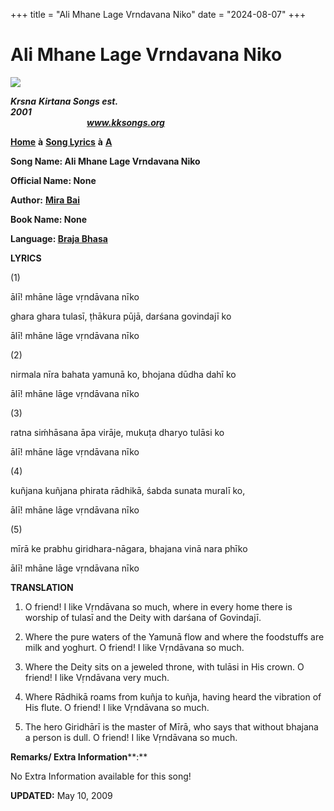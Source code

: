 +++
title = "Ali Mhane Lage Vrndavana Niko"
date = "2024-08-07"
+++

# Ali Mhane Lage Vrndavana Niko
**[![](http://kksongs.org/image_files/image002.jpg)](http://kksongs.org/)**

**_Krsna_** **_Kirtana Songs est. 2001_**                                                                                                                                                      **_www.kksongs.org_**

**[Home](http://kksongs.org/)** **à** **[Song Lyrics](http://kksongs.org/lyrics.html)** **à** **[A](http://kksongs.org/songs/song_a.html)**

**Song Name: Ali Mhane Lage Vrndavana Niko**

**Official Name: None**

**Author:** [**Mira Bai**](http://kksongs.org/authors/list/mirabai.html)

**Book Name: None**

**Language: [Braja Bhasa](http://kksongs.org/language/list/braja_bhasa.html)**

**LYRICS**

(1)

ālī! mhāne lāge vṛndāvana nīko

ghara ghara tulasī, ṭhākura pūjā, darśana govindajī ko

ālī! mhāne lāge vṛndāvana nīko

(2)

nirmala nīra bahata yamunā ko, bhojana dūdha dahī ko

ālī! mhāne lāge vṛndāvana nīko

(3)

ratna siḿhāsana āpa virāje, mukuṭa dharyo tulāsi ko

ālī! mhāne lāge vṛndāvana nīko

(4)

kuñjana kuñjana phirata rādhikā, śabda sunata muralī ko,

ālī! mhāne lāge vṛndāvana nīko

(5)

mīrā ke prabhu giridhara-nāgara, bhajana vinā nara phīko

ālī! mhāne lāge vṛndāvana nīko

**TRANSLATION**

1) O friend! I like Vṛndāvana so much, where in every home there is worship of tulasī and the Deity with darśana of Govindajī.

2) Where the pure waters of the Yamunā flow and where the foodstuffs are milk and yoghurt. O friend! I like Vṛndāvana so much.

3) Where the Deity sits on a jeweled throne, with tulāsi in His crown. O friend! I like Vṛndāvana very much.

4) Where Rādhikā roams from kuñja to kuñja, having heard the vibration of His flute. O friend! I like Vṛndāvana so much.

5) The hero Giridhārī is the master of Mīrā, who says that without bhajana a person is dull. O friend! I like Vṛndāvana so much.

**Remarks/ Extra Information****:**

No Extra Information available for this song!

**UPDATED:** May 10, 2009